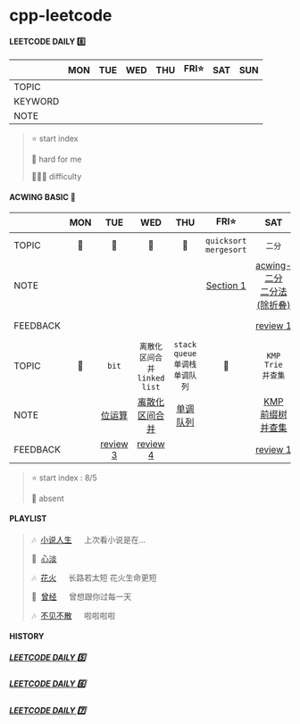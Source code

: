 # cpp-leetcode

#### LEETCODE DAILY 8️⃣

|       |MON|TUE|WED|THU|FRI⭐|SAT|SUN|
|  ---  |:-:|:-:|:-:|:-:|:-:|:-:|:-:|
|TOPIC  |
|KEYWORD|
|NOTE   |

> ⭐ start index   
> 
> 📌 hard for me        
> 
> 💚🧡💔 difficulty


#### ACWING BASIC 🦄
|        |MON|TUE|WED|THU|FRI⭐|SAT|SUN|
|  ---   |:-:|:-:|:-:|:-:|:-:|:-:|:-:|
|TOPIC   |📅|📅|📅|📅|`quicksort` `mergesort`|`二分`|`前缀和` `差分`|
|NOTE    |   |   |   |   |[Section 1](/acwing/Section%201/)|[acwing-二分](/markdown/acwing%20-%20%E4%BA%8C%E5%88%86%E6%B3%95.md)<br/>[二分法(除折叠)](/markdown/%E4%B8%93%E9%A2%98%20-%20%E4%BA%8C%E5%88%86%E6%B3%95.md)|[前缀和&差分](/markdown/%E4%B8%93%E9%A2%98%20-%20%E5%89%8D%E7%BC%80%E5%92%8C.md)|
|FEEDBACK|   |   |   |   |   |[review 1](/acwing/Section%201/review%201.md)|[review 2](/acwing/Section%201/review%202.md)|
|TOPIC   |📅|`bit`|`离散化`<br/>`区间合并`<br/>`linked list`|`stack`<br/>`queue`<br/>`单调栈`<br/>`单调队列`|📅|`KMP`<br/>`Trie`<br/>`并查集`|
|NOTE    |   |[位运算](/markdown/%E4%B8%93%E9%A2%98%20-%20%E4%BD%8D%E8%BF%90%E7%AE%97.md)|[离散化](/acwing/Section%201/acwing%20-%20%E7%A6%BB%E6%95%A3%E5%8C%96.md)<br/>[区间合并](/acwing/Section%201/acwing%20-%20%E5%8C%BA%E9%97%B4%E5%90%88%E5%B9%B6.md)|[单调队列](/acwing/Section%202/acwing%20-%20单调队列.md)|   |[KMP](/acwing/Section%202/5_KMP.cpp)<br/>[前缀树](/acwing/Section%202/acwing%20-%20Trie.md)<br/>[并查集](/markdown/%E4%B8%93%E9%A2%98%20-%20%E5%B9%B6%E6%9F%A5%E9%9B%86.md)|
|FEEDBACK|   |[review 3](/acwing/Section%201/review%203.md)|[review 4](/acwing/Section%201/review%204.md)|   |   |[review 1](/acwing/Section%202/review%201.md)|[review 2](/acwing/Section%202/review%202.md)|

> ⭐ start index : 8/5
> 
> 📅 absent


#### PLAYLIST
> 🎶&nbsp; [小说人生](https://c.y.qq.com/base/fcgi-bin/u?__=X9sernA)  &emsp; 上次看小说是在...
> 
> 🎵&nbsp; [心淡](https://c.y.qq.com/base/fcgi-bin/u?__=2eFo4X)  &emsp; 
>
> 🎶&nbsp; [花火](https://c.y.qq.com/base/fcgi-bin/u?__=LHcDkOa)  &emsp; 长路若太短 花火生命更短
>
> 🎵&nbsp; [曾经](https://c.y.qq.com/base/fcgi-bin/u?__=47YPnyw)  &emsp; 曾想跟你过每一天
> 
> 🎶&nbsp; [不见不散](https://c.y.qq.com/base/fcgi-bin/u?__=Pw7ikfR)  &emsp; 啦啦啦啦


#### HISTORY

##### [LEETCODE DAILY 5️⃣](/record/2022-05.md)

##### [LEETCODE DAILY 6️⃣](/record/2022-06.md)

##### [LEETCODE DAILY 7️⃣](/record/2022-07.md)